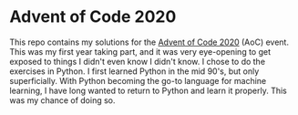 # Advent of Code 2020
This repo contains my solutions for the
[Advent of Code 2020](https://adventofcode.com/2020) (AoC) event. This was my
first year taking part, and it was very eye-opening to get exposed to things I
didn't even know I didn't know. I chose to do the exercises in Python. I first
learned Python in the mid 90's, but only superficially. With Python becoming
the go-to language for machine learning, I have long wanted to return to Python
and learn it properly. This was my chance of doing so.
